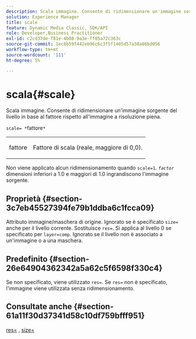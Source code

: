 ```yaml
---
description: Scala immagine. Consente di ridimensionare un'immagine sorgente del livello in base al fattore rispetto all'immagine a risoluzione piena.
solution: Experience Manager
title: scale
feature: Dynamic Media Classic, SDK/API
role: Developer,Business Practitioner
exl-id: c2cd37de-f81e-4b08-9a3e-ff05a72c363c
source-git-commit: 1ec8b59f442eb96c6c3f5f1405d57a38a86bd056
workflow-type: tm+mt
source-wordcount: '111'
ht-degree: 5%

---
```


# scala{#scale}

Scala immagine. Consente di ridimensionare un&#39;immagine sorgente del livello in base al fattore rispetto all&#39;immagine a risoluzione piena.

`scale= *`fattore`*`

<table id="simpletable_AC596A87494A4213A7D1C76612E8F2FD"> 
 <tr class="strow"> 
  <td class="stentry"> <p><span class="varname"> fattore</span> </p> </td> 
  <td class="stentry"> <p>Fattore di scala (reale, maggiore di 0,0). </p></td> 
 </tr> 
</table>

Non viene applicato alcun ridimensionamento quando `scale=1`. *`factor`* dimensioni inferiori a 1.0 e maggiori di 1.0 ingrandiscono l&#39;immagine sorgente.

## Proprietà {#section-3c7eb45527394fe79b1ddba6c1fcca09}

Attributo immagine/maschera di origine. Ignorato se è specificato `size=` anche per il livello corrente. Sostituisce `res=`. Si applica al livello 0 se specificato per `layer=comp`. Ignorato se il livello non è associato a un&#39;immagine o a una maschera.

## Predefinito {#section-26e64904362342a5a62c5f6598f330c4}

Se non specificato, viene utilizzato `res=`. Se `res=` non è specificato, l&#39;immagine viene utilizzata senza ridimensionamento.

## Consultate anche {#section-61a11f30d37341d58c10df759bfff951}

[res=](../../../../../is-api/http-ref/image-serving-api-ref/c-http-protocol-reference/c-command-reference/r-res.md#reference-3d6fe416801148dea0f786f2b5169e55) ,  [size=](../../../../../is-api/http-ref/image-serving-api-ref/c-http-protocol-reference/c-data-types/r-size.md#reference-04d383f32c7b4003bed9978cb854747b)
